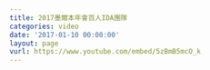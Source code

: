 ```yaml
---
title: 2017墨爾本年會百人IDA團隊
categories: video
date: '2017-01-10 00:00:00'
layout: page
vurl: https://www.youtube.com/embed/5zBmB5mcO_k
---
```


